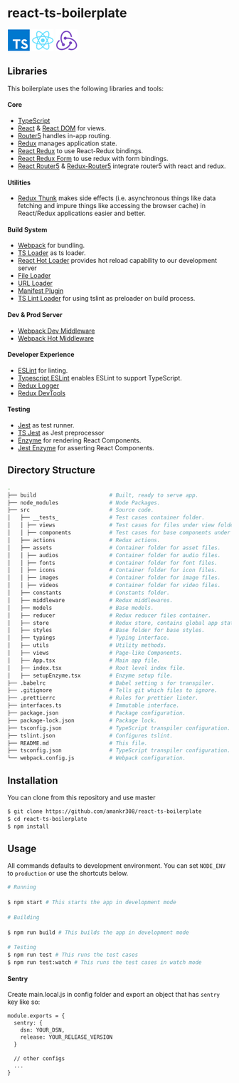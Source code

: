 # react-ts-boilerplate

[![TypeScript](./.github/typescript.png)](https://www.typescriptlang.org/)
[![React](./.github/react.png)](https://github.com/facebook/react)
[![Redux](./.github/redux.png)](https://github.com/reactjs/redux)

## Libraries

This boilerplate uses the following libraries and tools:

#### Core

- [TypeScript](https://www.typescriptlang.org/)
- [React](https://github.com/facebook/react) & [React DOM](https://github.com/facebook/react) for views.
- [Router5](https://github.com/router5) handles in-app routing.
- [Redux](https://github.com/reactjs/redux) manages application state.
- [React Redux](https://github.com/reactjs/react-redux) to use React-Redux bindings.
- [React Redux Form](https://github.com/davidkpiano/react-redux-form) to use redux with form bindings.
- [React Router5](https://github.com/router5) & [Redux-Router5](https://github.com/router5) integrate router5 with react
  and redux.

#### Utilities

- [Redux Thunk](https://github.com/reduxjs/redux-thunk) makes side effects (i.e. asynchronous things like data fetching
  and impure things like accessing the browser cache) in React/Redux applications easier and better.

#### Build System

- [Webpack](https://github.com/webpack/webpack) for bundling.
- [TS Loader](https://github.com/TypeStrong/ts-loader) as ts loader.
- [React Hot Loader](https://github.com/gaearon/react-hot-loader) provides hot reload capability to our development
  server
- [File Loader](https://github.com/webpack/file-loader)
- [URL Loader](https://github.com/webpack/url-loader)
- [Manifest Plugin](https://github.com/danethurber/webpack-manifest-plugin)
- [TS Lint Loader](https://github.com/wbuchwalter/tslint-loader) for using tslint as preloader on build process.

#### Dev & Prod Server

- [Webpack Dev Middleware](https://github.com/webpack/webpack-dev-middleware)
- [Webpack Hot Middleware](https://github.com/webpack/webpack-hot-middleware)

#### Developer Experience

- [ESLint](https://github.com/eslint/eslint) for linting.
- [Typescript ESLint](https://github.com/typescript-eslint/typescript-eslint) enables ESLint to support TypeScript.
- [Redux Logger](https://github.com/theaqua/redux-logger)
- [Redux DevTools](https://github.com/gaearon/redux-devtools)

#### Testing

- [Jest](https://github.com/facebook/jest) as test runner.
- [TS Jest](https://github.com/kulshekhar/ts-jest) as Jest preprocessor
- [Enzyme](https://github.com/airbnb/enzyme) for rendering React Components.
- [Jest Enzyme](https://github.com/blainekasten/enzyme-matchers) for asserting React Components.

## Directory Structure

```bash
.
├── build                       # Built, ready to serve app.
├── node_modules                # Node Packages.
├── src                         # Source code.
│   ├── __tests_                # Test cases container folder.
│   │ ├── views                 # Test cases for files under view folder.
│   │ ├── components            # Test cases for base components under components folder.
│   ├── actions                 # Redux actions.
│   ├── assets                  # Container folder for asset files.
│   │ ├── audios                # Container folder for audio files.
│   │ ├── fonts                 # Container folder for font files.
│   │ ├── icons                 # Container folder for icon files.
│   │ ├── images                # Container folder for image files.
│   │ ├── videos                # Container folder for video files.
│   ├── constants               # Constants folder.
│   ├── middleware              # Redux middlewares.
│   ├── models                  # Base models.
│   ├── reducer                 # Redux reducer files container.
│   ├── store                   # Redux store, contains global app state.
│   ├── styles                  # Base folder for base styles.
│   ├── typings                 # Typing interface.
│   ├── utils                   # Utility methods.
│   ├── views                   # Page-like Components.
│   ├── App.tsx                 # Main app file.
│   ├── index.tsx               # Root level index file.
│   ├── setupEnzyme.tsx         # Enzyme setup file.
├── .babelrc                    # Babel setting s for transpiler.
├── .gitignore                  # Tells git which files to ignore.
├── .prettierrc                 # Rules for prettier linter.
├── interfaces.ts               # Immutable interface.
├── package.json                # Package configuration.
├── package-lock.json           # Package lock.
├── tsconfig.json               # TypeScript transpiler configuration.
├── tslint.json                 # Configures tslint.
├── README.md                   # This file.
├── tsconfig.json               # TypeScript transpiler configuration.
└── webpack.config.js           # Webpack configuration.
```

## Installation

You can clone from this repository and use master

```bash
$ git clone https://github.com/amankr308/react-ts-boilerplate
$ cd react-ts-boilerplate
$ npm install
```

## Usage

All commands defaults to development environment. You can set `NODE_ENV` to `production` or use the shortcuts below.

```bash
# Running

$ npm start # This starts the app in development mode

# Building

$ npm run build # This builds the app in development mode

# Testing
$ npm run test # This runs the test cases
$ npm run test:watch # This runs the test cases in watch mode
```

#### Sentry

Create main.local.js in config folder and export an object that has `sentry` key like so:

```
module.exports = {
  sentry: {
    dsn: YOUR_DSN,
    release: YOUR_RELEASE_VERSION
  }

  // other configs
  ...
}
```
